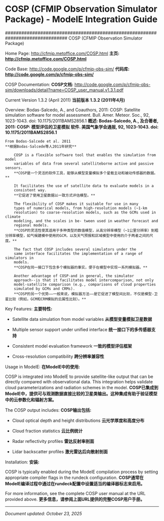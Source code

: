 # COSP (CFMIP Observation Simulator Package) - ModelE Integration Guide

###############################################################################
                    COSP (CFMIP Observation Simulator Package)

Home Page: http://cfmip.metoffice.com/COSP.html
**主页: http://cfmip.metoffice.com/COSP.html**

Code Base: http://code.google.com/p/cfmip-obs-sim/
**代码库: http://code.google.com/p/cfmip-obs-sim/**

COSP Documentation:
**COSP文档:**
    http://code.google.com/p/cfmip-obs-sim/downloads/detail?name=COSP_user_manual.v1.3.1.pdf

Current Version 1.3.2 (April 2011)
**当前版本 1.3.2 (2011年4月)**

Overview: Bodas-Salcedo, A., and Coauthors, 2011: COSP: Satellite simulation
    software for model assessment. Bull. Amer. Meteor. Soc., 92, 1023-1043.
    doi: 10.1175/2011BAMS2856.1
**概述: Bodas-Salcedo, A., 及合著者, 2011: COSP: 模型评估的卫星模拟
    软件. 美国气象学会通报, 92, 1023-1043.
    doi: 10.1175/2011BAMS2856.1**

    From Bodas-Salcede et al. 2011
    **根据Bodas-Salcede等人2011年研究**

        COSP is a flexible software tool that enables the simulation from model
        variables of data from several satelliteborne active and passive sensors.
        **COSP是一个灵活的软件工具，能够从模型变量模拟多个星载主动和被动传感器的数据。**

        It facilitates the use of satellite data to evaluate models in a
        consistent way.
        **它促进了使用卫星数据以一致方式评估模型。**

        The flexibility of COSP makes it suitable for use in many
        types of numerical models, from high-resolution models (~1-km
        resolution) to coarse-resolution models, such as the GCMs used in climate
        modeling, and the scales in be- tween used in weather forecast and
        regional models.
        **COSP的灵活性使其适用于多种类型的数值模型，从高分辨率模型（~1公里分辨率）到粗分辨率模型，如气候建模中使用的GCM，以及天气预报和区域模型中使用的介于两者之间的尺度。**

        The fact that COSP includes several simulators under the
        same interface facilitates the implementation of a range of simulators in
        models.
        **COSP在同一接口下包含多个模拟器的事实，便于在模型中实现一系列模拟器。**

        Another advantage of COSP-and in general, the simulator
        approach--is that it facilitates model intercomparison, not only
        model-satellite comparison (e.g., comparisons of cloud properties
        simulated by GCMs and CRMs).
        **COSP的另一个优势——一般来说，模拟器方法——是它促进了模型间比较，不仅是模型-卫星比较（例如，GCM和CRM模拟的云属性比较）。**

Key Features:
**主要特性:**

- Satellite data simulation from model variables
**从模型变量模拟卫星数据**

- Multiple sensor support under unified interface
**统一接口下的多传感器支持**

- Consistent model evaluation framework
**一致的模型评估框架**

- Cross-resolution compatibility
**跨分辨率兼容性**

Usage in ModelE:
**在ModelE中的使用:**

COSP is integrated into ModelE to provide satellite-like output
that can be directly compared with observational data. This integration
helps validate cloud parameterizations and radiation schemes
in the model.
**COSP已集成到ModelE中，提供可与观测数据直接比较的卫星类输出。这种集成有助于验证模型中的云参数化和辐射方案。**

The COSP output includes:
**COSP输出包括:**

- Cloud optical depth and height distributions
**云光学厚度和高度分布**

- Cloud fraction statistics
**云比例统计**

- Radar reflectivity profiles
**雷达反射率剖面**

- Lidar backscatter profiles
**激光雷达后向散射剖面**

Installation:
**安装:**

COSP is typically enabled during the ModelE compilation process
by setting appropriate compiler flags in the rundeck configuration.
**COSP通常在ModelE编译过程中通过在rundeck配置中设置适当的编译器标志来启用。**

For more information, see the complete COSP user manual at the URL
provided above.
**更多信息，请参阅上面URL提供的完整COSP用户手册。**

---
*Document updated: October 23, 2025*